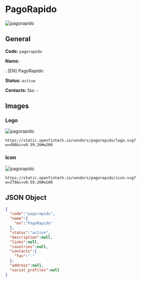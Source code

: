 
# PagoRapido 
![pagorapido](https://static.openfintech.io/vendors/pagorapido/logo.svg?w=400&c=v0.59.26#w200)  

## General 
 
**Code:** `pagorapido` 
 
**Name:** 
 
:	[EN] PagoRapido 
 
**Status:** `active` 
 
**Contacts:** 
fax: -
## Images 

### Logo 
 
![pagorapido](https://static.openfintech.io/vendors/pagorapido/logo.svg?w=400&c=v0.59.26#w200)  

```
https://static.openfintech.io/vendors/pagorapido/logo.svg?w=400&c=v0.59.26#w200
```  

### Icon 
 
![pagorapido](https://static.openfintech.io/vendors/pagorapido/icon.svg?w=278&c=v0.59.26#w100)  

```
https://static.openfintech.io/vendors/pagorapido/icon.svg?w=278&c=v0.59.26#w100
```  

## JSON Object 

```json
{
  "code":"pagorapido",
  "name":{
    "en":"PagoRapido"
  },
  "status":"active",
  "description":null,
  "links":null,
  "countries":null,
  "contacts":{
    "fax":"-"
  },
  "address":null,
  "social_profiles":null
}
```  
